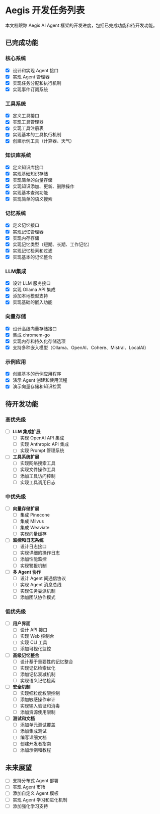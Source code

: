 # Aegis 开发任务列表

本文档跟踪 Aegis AI Agent 框架的开发进度，包括已完成功能和待开发功能。

## 已完成功能

### 核心系统

- [x] 设计和实现 Agent 接口
- [x] 实现 Agent 管理器
- [x] 实现任务分配和执行机制
- [x] 实现事件订阅系统

### 工具系统

- [x] 定义工具接口
- [x] 实现工具管理器
- [x] 实现工具注册表
- [x] 实现基本的工具执行机制
- [x] 创建示例工具（计算器、天气）

### 知识库系统

- [x] 定义知识库接口
- [x] 实现基础知识存储
- [x] 实现简单的向量存储
- [x] 实现知识添加、更新、删除操作
- [x] 实现基本查询功能
- [x] 实现简单的语义搜索

### 记忆系统

- [x] 定义记忆接口
- [x] 实现记忆管理器
- [x] 实现内存存储
- [x] 实现记忆类型（短期、长期、工作记忆）
- [x] 实现记忆检索和过滤
- [x] 实现基本的记忆整合

### LLM集成

- [x] 设计 LLM 服务接口
- [x] 实现 Ollama API 集成
- [x] 添加本地模型支持
- [x] 实现基础的嵌入功能

### 向量存储

- [x] 设计高级向量存储接口
- [x] 集成 chromem-go
- [x] 实现内存和持久化存储选项
- [x] 支持多种嵌入模型（Ollama、OpenAI、Cohere、Mistral、LocalAI）

### 示例应用

- [x] 创建基本的示例应用程序
- [x] 演示 Agent 创建和使用流程
- [x] 演示向量存储和知识检索

## 待开发功能

### 高优先级

- [ ] **LLM 集成扩展**
  - [ ] 实现 OpenAI API 集成
  - [ ] 实现 Anthropic API 集成
  - [ ] 实现 Prompt 管理系统

- [ ] **工具系统扩展**
  - [ ] 实现网络搜索工具
  - [ ] 实现文件操作工具
  - [ ] 添加工具访问控制
  - [ ] 实现工具调用日志

### 中优先级

- [ ] **向量存储扩展**
  - [ ] 集成 Pinecone
  - [ ] 集成 Milvus
  - [ ] 集成 Weaviate
  - [ ] 实现向量缓存

- [ ] **监控和日志系统**
  - [ ] 设计日志接口
  - [ ] 实现详细的操作日志
  - [ ] 添加性能监控
  - [ ] 实现警报机制

- [ ] **多 Agent 协作**
  - [ ] 设计 Agent 间通信协议
  - [ ] 实现 Agent 消息总线
  - [ ] 实现任务委派机制
  - [ ] 添加团队协作模式

### 低优先级

- [ ] **用户界面**
  - [ ] 设计 API 接口
  - [ ] 实现 Web 控制台
  - [ ] 实现 CLI 工具
  - [ ] 添加可视化监控

- [ ] **高级记忆整合**
  - [ ] 设计基于重要性的记忆整合
  - [ ] 实现记忆检索优化
  - [ ] 添加记忆衰减机制
  - [ ] 实现语义记忆检索

- [ ] **安全机制**
  - [ ] 实现细粒度权限控制
  - [ ] 添加敏感操作审计
  - [ ] 实现输入验证和消毒
  - [ ] 添加资源使用限制

- [ ] **测试和文档**
  - [ ] 添加单元测试覆盖
  - [ ] 添加集成测试
  - [ ] 编写详细文档
  - [ ] 创建开发者指南
  - [ ] 添加示例和教程

## 未来展望

- [ ] 支持分布式 Agent 部署
- [ ] 实现 Agent 市场
- [ ] 添加自定义 Agent 模板
- [ ] 实现 Agent 学习和进化机制
- [ ] 添加强化学习支持 